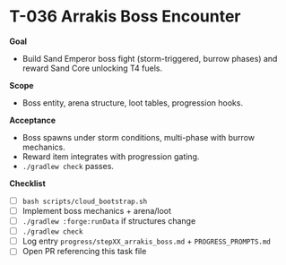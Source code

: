 # T-036 Arrakis Boss Encounter

**Goal**
- Build Sand Emperor boss fight (storm-triggered, burrow phases) and reward Sand Core unlocking T4 fuels.

**Scope**
- Boss entity, arena structure, loot tables, progression hooks.

**Acceptance**
- Boss spawns under storm conditions, multi-phase with burrow mechanics.
- Reward item integrates with progression gating.
- `./gradlew check` passes.

**Checklist**
- [ ] `bash scripts/cloud_bootstrap.sh`
- [ ] Implement boss mechanics + arena/loot
- [ ] `./gradlew :forge:runData` if structures change
- [ ] `./gradlew check`
- [ ] Log entry `progress/stepXX_arrakis_boss.md` + `PROGRESS_PROMPTS.md`
- [ ] Open PR referencing this task file